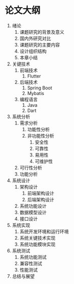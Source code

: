 # 论文大纲

1. 绪论
   1. 课题研究的背景及意义
   2. 国内外研究对比
   3. 课题研究的主要内容
   4. 设计组织结构
   5. 本章小结
2. 关键技术
   1. 前端技术
      1. Flutter
   2. 后端技术
      1. Spring Boot
      2. Mybatis
   3. 编程语言
      1. Java
      2. Dart
3. 系统分析
   1. 需求分析
      1. 功能性分析
      2. 非功能性分析
         1. 安全性
         2. 可靠性
         3. 易用性
         4. 可维护性
   2. 可行性分析
   3. 功能分析
4. 系统设计
   1. 架构设计
      1. 前端架构设计
      2. 后端架构设计
   2. 系统功能设计
   3. 数据模型设计
   4. 接口设计
5. 系统实现
   1. 系统开发环境和运行环境
   2. 系统关键技术实现
   3. 系统功能模块实现
6. 系统测试
   1. 系统功能测试
   2. 兼容性测试
   3. 性能测试
7. 总结与展望
